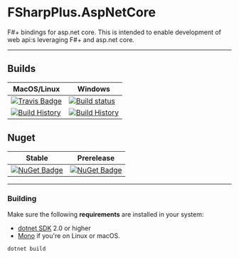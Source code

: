 # FSharpPlus.AspNetCore

F#+ bindings for asp.net core. This is intended to enable development of web api:s leveraging F#+ and asp.net core.

---

## Builds

MacOS/Linux | Windows
--- | ---
[![Travis Badge](https://travis-ci.org/wallymathieu/FSharpPlus.AspNetCore.svg?branch=master)](https://travis-ci.org/wallymathieu/FSharpPlus.AspNetCore) | [![Build status](https://ci.appveyor.com/api/projects/status/github/wallymathieu/fsharpplus-aspnetcore?svg=true)](https://ci.appveyor.com/project/wallymathieu/fsharpplus-aspnetcore)
[![Build History](https://buildstats.info/travisci/chart/wallymathieu/FSharpPlus.AspNetCore)](https://travis-ci.org/wallymathieu/FSharpPlus.AspNetCore/builds) | [![Build History](https://buildstats.info/appveyor/chart/wallymathieu/fsharpplus-aspnetcore)](https://ci.appveyor.com/project/wallymathieu/fsharpplus-aspnetcore)


## Nuget 

Stable | Prerelease
--- | ---
[![NuGet Badge](https://buildstats.info/nuget/FSharpPlus.AspNetCore)](https://www.nuget.org/packages/FSharpPlus.AspNetCore/) | [![NuGet Badge](https://buildstats.info/nuget/FSharpPlus.AspNetCore?includePreReleases=true)](https://www.nuget.org/packages/FSharpPlus.AspNetCore/)

---

### Building


Make sure the following **requirements** are installed in your system:

* [dotnet SDK](https://www.microsoft.com/net/download/core) 2.0 or higher
* [Mono](http://www.mono-project.com/) if you're on Linux or macOS.

```
dotnet build
```
